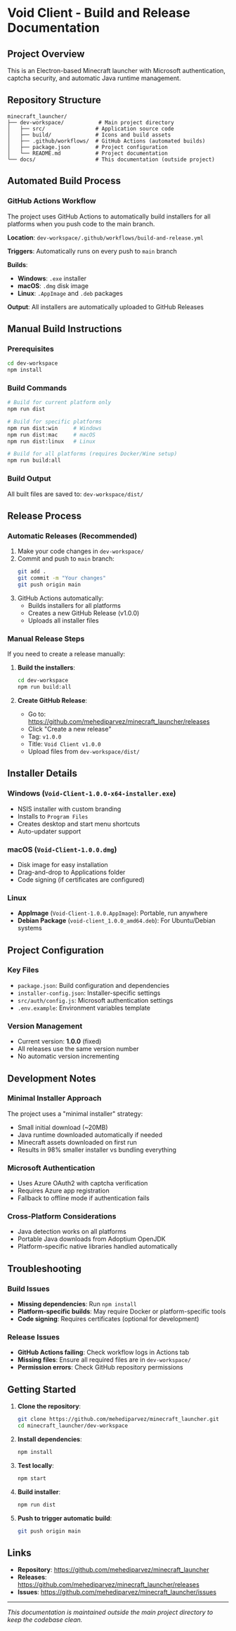 # Void Client - Build and Release Documentation

## Project Overview
This is an Electron-based Minecraft launcher with Microsoft authentication, captcha security, and automatic Java runtime management.

## Repository Structure
```
minecraft_launcher/
├── dev-workspace/           # Main project directory
│   ├── src/                # Application source code
│   ├── build/              # Icons and build assets
│   ├── .github/workflows/  # GitHub Actions (automated builds)
│   ├── package.json        # Project configuration
│   └── README.md           # Project documentation
└── docs/                   # This documentation (outside project)
```

## Automated Build Process

### GitHub Actions Workflow
The project uses GitHub Actions to automatically build installers for all platforms when you push code to the main branch.

**Location**: `dev-workspace/.github/workflows/build-and-release.yml`

**Triggers**: Automatically runs on every push to `main` branch

**Builds**:
- **Windows**: `.exe` installer
- **macOS**: `.dmg` disk image  
- **Linux**: `.AppImage` and `.deb` packages

**Output**: All installers are automatically uploaded to GitHub Releases

## Manual Build Instructions

### Prerequisites
```bash
cd dev-workspace
npm install
```

### Build Commands
```bash
# Build for current platform only
npm run dist

# Build for specific platforms
npm run dist:win     # Windows
npm run dist:mac     # macOS
npm run dist:linux   # Linux

# Build for all platforms (requires Docker/Wine setup)
npm run build:all
```

### Build Output
All built files are saved to: `dev-workspace/dist/`

## Release Process

### Automatic Releases (Recommended)
1. Make your code changes in `dev-workspace/`
2. Commit and push to `main` branch:
   ```bash
   git add .
   git commit -m "Your changes"
   git push origin main
   ```
3. GitHub Actions automatically:
   - Builds installers for all platforms
   - Creates a new GitHub Release (v1.0.0)
   - Uploads all installer files

### Manual Release Steps
If you need to create a release manually:

1. **Build the installers**:
   ```bash
   cd dev-workspace
   npm run build:all
   ```

2. **Create GitHub Release**:
   - Go to: https://github.com/mehediparvez/minecraft_launcher/releases
   - Click "Create a new release"
   - Tag: `v1.0.0`
   - Title: `Void Client v1.0.0`
   - Upload files from `dev-workspace/dist/`

## Installer Details

### Windows (`Void-Client-1.0.0-x64-installer.exe`)
- NSIS installer with custom branding
- Installs to `Program Files`
- Creates desktop and start menu shortcuts
- Auto-updater support

### macOS (`Void-Client-1.0.0.dmg`)
- Disk image for easy installation
- Drag-and-drop to Applications folder
- Code signing (if certificates are configured)

### Linux
- **AppImage** (`Void-Client-1.0.0.AppImage`): Portable, run anywhere
- **Debian Package** (`void-client_1.0.0_amd64.deb`): For Ubuntu/Debian systems

## Project Configuration

### Key Files
- `package.json`: Build configuration and dependencies
- `installer-config.json`: Installer-specific settings
- `src/auth/config.js`: Microsoft authentication settings
- `.env.example`: Environment variables template

### Version Management
- Current version: **1.0.0** (fixed)
- All releases use the same version number
- No automatic version incrementing

## Development Notes

### Minimal Installer Approach
The project uses a "minimal installer" strategy:
- Small initial download (~20MB)
- Java runtime downloaded automatically if needed
- Minecraft assets downloaded on first run
- Results in 98% smaller installer vs bundling everything

### Microsoft Authentication
- Uses Azure OAuth2 with captcha verification
- Requires Azure app registration
- Fallback to offline mode if authentication fails

### Cross-Platform Considerations
- Java detection works on all platforms
- Portable Java downloads from Adoptium OpenJDK
- Platform-specific native libraries handled automatically

## Troubleshooting

### Build Issues
- **Missing dependencies**: Run `npm install`
- **Platform-specific builds**: May require Docker or platform-specific tools
- **Code signing**: Requires certificates (optional for development)

### Release Issues
- **GitHub Actions failing**: Check workflow logs in Actions tab
- **Missing files**: Ensure all required files are in `dev-workspace/`
- **Permission errors**: Check GitHub repository permissions

## Getting Started

1. **Clone the repository**:
   ```bash
   git clone https://github.com/mehediparvez/minecraft_launcher.git
   cd minecraft_launcher/dev-workspace
   ```

2. **Install dependencies**:
   ```bash
   npm install
   ```

3. **Test locally**:
   ```bash
   npm start
   ```

4. **Build installer**:
   ```bash
   npm run dist
   ```

5. **Push to trigger automatic build**:
   ```bash
   git push origin main
   ```

## Links
- **Repository**: https://github.com/mehediparvez/minecraft_launcher
- **Releases**: https://github.com/mehediparvez/minecraft_launcher/releases
- **Issues**: https://github.com/mehediparvez/minecraft_launcher/issues

---

*This documentation is maintained outside the main project directory to keep the codebase clean.*
